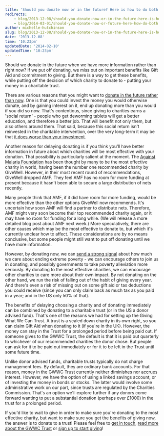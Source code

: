```yaml
---
title: 'Should you donate now or in the future? Here is how to do both'
redirects:
    - blog/2013-12-08/should-you-donate-now-or-in-the-future-here-is-how-to-do-both
    - blog/2014-03-01/should-you-donate-now-or-future-here-how-do-both
author: michelle-hutchinson
slug: blog/2013-12-08/should-you-donate-now-or-in-the-future-here-is-how-to-do-both
date: '2013-12-08'
time: '10:23pm'
updatedDate: '2014-02-10'
updatedTime: '10:23pm'
---
```

Should we donate in the future when we have more information rather than right now? If we put off donating, we miss out on important benefits like Gift Aid and commitment to giving. But there is a way to get these benefits, while putting off the decision of which charity to donate to - putting your money in a charitable trust.

There are various reasons that you might want to [donate in the future rather than now](http://www.givingwhatwecan.org/about-us/our-research/donating-vs-investing). One is that you could invest the money you would otherwise donate, and by gaining interest on it, end up donating more than you would if you did so now. That's contentious, since giving to charities earns a 'social return' - people who get deworming tablets will get a better education, and therefore a better job. That will benefit not only them, but also others around them. That said, because this social return isn't reinvested in the charitable intervention, over the very long-term it may be that [it does worse than your investment](http://rationalaltruist.com/2013/03/12/giving-now-vs-later/).

Another reason for delaying donating is if you think you'll have better information in future about which charities will be most effective with your donation. That possibility is particularly salient at the moment. The [Against Malaria Foundation](http://www.againstmalaria.com) has been thought by many to be the most effective charity in world, having been the number one recommended charity by GiveWell. However, in their most recent round of recommendations, GiveWell dropped AMF. They feel AMF has no room for more funding at present because it hasn't been able to secure a large distribution of nets recently.

Many people think that AMF, if it did have room for more funding, would be more effective than the other options GiveWell now recommends. It's uncertain how soon AMF will find a partner to distribute nets. Therefore, AMF might very soon become their top recommended charity again, or it may have no room for funding for a long while. (We will release a more detailed blog post about AMF next week.) More speculatively, there are other causes which may be the most effective to donate to, but which it's currently unclear how to affect. These considerations are by no means conclusive, but some people might still want to put off donating until we have more information.

However, by donating now, we can [send a strong signal](http://givingwhatwecan.org/how-to-give/why-pledge) about how much we care about ending extreme poverty - we can encourage others to join us in donating, and possibly governments to take poverty alleviation more seriously. By donating to the most effective charities, we can encourage other charities to care more about their own impact. By not donating on the other hand, we run the risk of falling out of the habit of giving every year. And there's even a risk of missing out on some gift aid or tax deductions you could receive (since you can only claim back as much tax as you paid in a year; and in the US only 50% of that).

The benefits of delaying choosing a charity and of donating immediately can be combined by donating to a charitable trust (or in the US a donor advised fund). That's one of the reasons we had for setting up the Giving What We Can Trust. A trust is a scaled down charity in its own right, so you can claim Gift Aid when donating to it (if you're in the UK). However, the money can stay in the Trust for a prolonged period before being paid out. If someone gives to the GWWC Trust, the default is that it is paid out quarterly to whichever of our recommended charities the donor chose. But people can ask for it to be paid out immediately or for it to be left in the Trust until some future time.

Unlike donor advised funds, charitable trusts typically do not charge management fees. By default, they are ordinary bank accounts. For that reason, money in the GWWC Trust currently neither diminishes nor accrues interest. However, we have the option of using a linked savings account, or of investing the money in bonds or stocks. The latter would involve some administrative work on our part, since trusts are regulated by the Charities Commission. That's an option we'll explore further if any donors come forward wanting to put a substantial donation (perhaps over £1000) in the trust for a prolonged period.

If you'd like to wait to give in order to make sure you're donating to the most effective charity, but want to make sure you get the benefits of giving now, the answer is to donate to a trust! Please feel free to [get in touch](mailto:trust@givingwhatwecan.org), [read more about the GWWC Trust](http://givingwhatwecan.org/getting-involved/give-via-our-trust) or [sign up to start giving](http://givingwhatwecan.org/getting-involved/give-via-our-trust)!